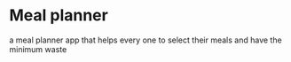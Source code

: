 # Meal planner
a meal planner app that helps every one to select their meals and have the minimum waste